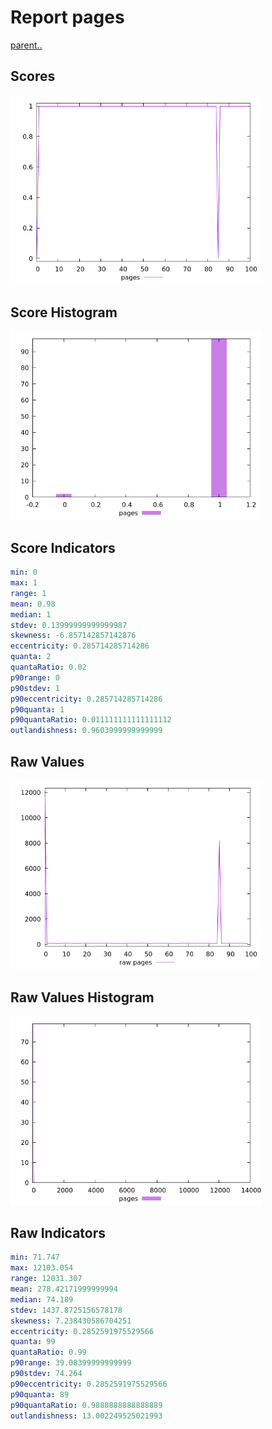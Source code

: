 # Report pages

[parent..](./..)  


## Scores

![score](./score.png)  

## Score Histogram

![hist](./hist.png)  

## Score Indicators

```yaml
min: 0
max: 1
range: 1
mean: 0.98
median: 1
stdev: 0.13999999999999987
skewness: -6.857142857142876
eccentricity: 0.285714285714286
quanta: 2
quantaRatio: 0.02
p90range: 0
p90stdev: 1
p90eccentricity: 0.285714285714286
p90quanta: 1
p90quantaRatio: 0.011111111111111112
outlandishness: 0.9603999999999999

```

## Raw Values

![raw](./raw.png)  

## Raw Values Histogram

![raw hist](./raw_hist.png)  

## Raw Indicators

```yaml
min: 71.747
max: 12103.054
range: 12031.307
mean: 278.42171999999994
median: 74.189
stdev: 1437.8725156578178
skewness: 7.238430586704251
eccentricity: 0.2852591975529566
quanta: 99
quantaRatio: 0.99
p90range: 39.08399999999999
p90stdev: 74.264
p90eccentricity: 0.2852591975529566
p90quanta: 89
p90quantaRatio: 0.9888888888888889
outlandishness: 13.002249525021993

```

<style>
  img {
    max-width: 80%;
  }
</style>
      
